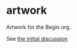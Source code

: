 # artwork

Artwork for the Begin org.


See [the initial discussion](https://github.com/begin/artwork/issues/1)

